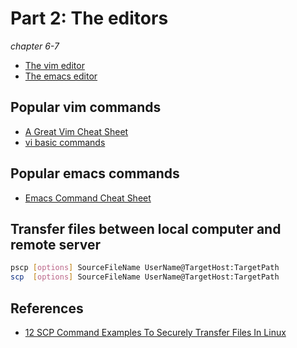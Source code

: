 # Part 2: The editors
*chapter 6-7*

* [The vim editor](https://www.vim.org/)
* [The emacs editor](https://www.gnu.org/software/emacs/)

## Popular vim commands 
* [A Great Vim Cheat Sheet](http://vimsheet.com/)
* [vi basic commands](https://bootlin.com/doc/legacy/command-line/vi_memento.pdf)

## Popular emacs commands
* [Emacs Command Cheat Sheet](http://cs.hamilton.edu/misc/EmacsCheatSheet_iupui.pdf)

## Transfer files between local computer and remote server
```bash
pscp [options] SourceFileName UserName@TargetHost:TargetPath
scp  [options] SourceFileName UserName@TargetHost:TargetPath
```

## References
* [12 SCP Command Examples To Securely Transfer Files In Linux](https://www.softwaretestinghelp.com/scp-command-tutorial/)